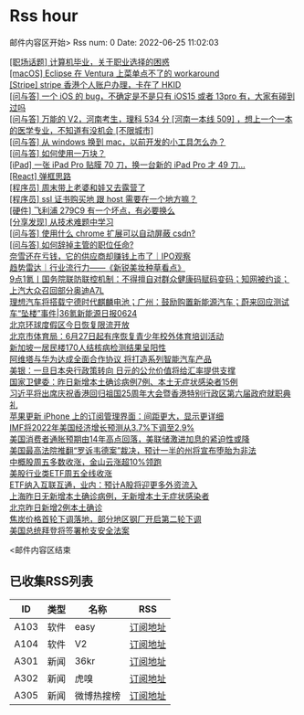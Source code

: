 # Rss hour

邮件内容区开始>
Rss num: 0  Date: 2022-06-25 11:02:03 <br/>

<a href='https://www.v2ex.com/t/862078#reply3'>[职场话题] 计算机毕业，关于职业选择的困惑</a><br/>
<a href='https://www.v2ex.com/t/862077#reply0'>[macOS] Eclipse 在 Ventura 上菜单点不了的 workaround</a><br/>
<a href='https://www.v2ex.com/t/862076#reply0'>[Stripe] stripe 香港个人账户办理，卡在了 HKID</a><br/>
<a href='https://www.v2ex.com/t/862075#reply4'>[问与答] 一个 iOS 的 bug，不确定是不是只有 iOS15 或者 13pro 有，大家有碰到过吗</a><br/>
<a href='https://www.v2ex.com/t/862074#reply2'>[问与答] 万能的 V2，河南考生，理科 534 分 [河南一本线 509] ，想上一个一本的医学专业，不知道有没机会 [不限城市]</a><br/>
<a href='https://www.v2ex.com/t/862073#reply2'>[问与答] 从 windows 换到 mac，以前开发的小工具怎么办？</a><br/>
<a href='https://www.v2ex.com/t/862072#reply18'>[问与答] 如何使用一万块？</a><br/>
<a href='https://www.v2ex.com/t/862070#reply2'>[iPad] 一张 iPad Pro 贴膜 70 刀，换一台新的 iPad Pro 才 49 刀...</a><br/>
<a href='https://www.v2ex.com/t/862069#reply0'>[React] 弹框思路</a><br/>
<a href='https://www.v2ex.com/t/862068#reply13'>[程序员] 周末带上老婆和娃又去露营了</a><br/>
<a href='https://www.v2ex.com/t/862067#reply9'>[程序员] ssl 证书购买地 跟 host 需要在一个地方嘛？</a><br/>
<a href='https://www.v2ex.com/t/862066#reply7'>[硬件] 飞利浦 279C9 有一个坏点，有必要换么</a><br/>
<a href='https://www.v2ex.com/t/862065#reply0'>[分享发现] 从技术难题中学习</a><br/>
<a href='https://www.v2ex.com/t/862064#reply8'>[问与答] 使用什么 chrome 扩展可以自动屏蔽 csdn?</a><br/>
<a href='https://www.v2ex.com/t/862063#reply3'>[问与答] 如何辞掉主管的职位任命?</a><br/>
<a href='https://36kr.com/p/1799830751823106'>奈雪还在亏钱，它的供应商却赚钱上市了｜IPO观察</a><br/>
<a href='https://36kr.com/p/1798662162531591'>趋势雷达｜行业流行力——《新锐美妆种草看点》</a><br/>
<a href='https://36kr.com/p/1799740252259591'>9点1氪丨国务院联防联控机制：不得擅自对群众健康码赋码变码；知网被约谈；上汽大众召回部分奥迪A7L</a><br/>
<a href='https://36kr.com/p/1798784378488069'>理想汽车将搭载宁德时代麒麟电池；广州：鼓励购置新能源汽车；蔚来回应测试车“坠楼”事件|36氪新能源日报0624</a><br/>
<a href='https://36kr.com/newsflashes/1799848271660290'>北京环球度假区今日恢复限流开放</a><br/>
<a href='https://36kr.com/newsflashes/1799799465657601'>北京市体育局：6月27日起有序恢复青少年校外体育培训活动</a><br/>
<a href='https://36kr.com/newsflashes/1799788360729864'>新加坡一居民楼170人结核病检测结果呈阳性</a><br/>
<a href='https://36kr.com/newsflashes/1799787271439367'>阿维塔与华为达成全面合作协议 将打造系列智能汽车产品</a><br/>
<a href='https://36kr.com/newsflashes/1799758515045384'>美银：一旦日本央行政策转向 日元的公允价值将给汇率提供支撑</a><br/>
<a href='https://36kr.com/newsflashes/1799744514769921'>国家卫健委：昨日新增本土确诊病例7例、本土无症状感染者15例</a><br/>
<a href='https://36kr.com/newsflashes/1799743526372613'>习近平将出席庆祝香港回归祖国25周年大会暨香港特别行政区第六届政府就职典礼</a><br/>
<a href='https://36kr.com/newsflashes/1799722480190473'>苹果更新 iPhone 上的订阅管理界面：间距更大，显示更详细</a><br/>
<a href='https://36kr.com/newsflashes/1799718972949763'>IMF将2022年美国经济增长预测从3.7%下调至2.9%</a><br/>
<a href='https://36kr.com/newsflashes/1799717402510596'>美国消费者通胀预期由14年高点回落，美联储激进加息的紧迫性或降</a><br/>
<a href='https://36kr.com/newsflashes/1799715871130630'>美国最高法院推翻“罗诉韦德案”裁决，预计一半的州将宣布堕胎为非法</a><br/>
<a href='https://36kr.com/newsflashes/1799712533808387'>中概股周五多数收涨，金山云涨超10%领跑</a><br/>
<a href='https://36kr.com/newsflashes/1799712016811270'>美股行业类ETF周五全线收涨</a><br/>
<a href='https://36kr.com/newsflashes/1799710131373063'>ETF纳入互联互通，业内：预计A股将迎更多外资流入</a><br/>
<a href='https://36kr.com/newsflashes/1799709590848775'>上海昨日无新增本土确诊病例，无新增本土无症状感染者</a><br/>
<a href='https://36kr.com/newsflashes/1799709161784578'>北京昨日新增2例本土确诊</a><br/>
<a href='https://36kr.com/newsflashes/1799708518777856'>焦炭价格首轮下调落地，部分地区钢厂开启第二轮下调</a><br/>
<a href='https://36kr.com/newsflashes/1799707819066631'>美国总统拜登将签署枪支安全法案</a><br/>


<邮件内容区结束

## 已收集RSS列表

| ID | 类型 | 名称  | RSS  |
| -- | -- | -- | -- | 
| A103  | 软件 | easy | [订阅地址](http://rsshub.v2fy.com:1200/weibo/user/1088413295) |
| A104  | 软件 | V2  | [订阅地址](http://www.v2ex.com/index.xml) |
| A301  | 新闻 | 36kr | [订阅地址](https://www.36kr.com/feed) |
| A302  | 新闻 | 虎嗅 | [订阅地址](https://www.huxiu.com/rss/0.xml) |
| A305  | 新闻 | 微博热搜榜 | [订阅地址](https://rsshub.app/weibo/search/hot) |
